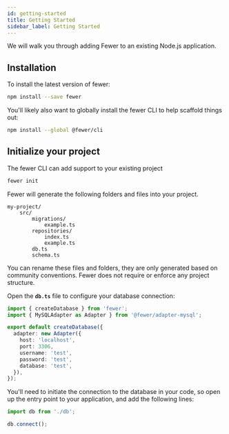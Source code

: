 ```yaml
---
id: getting-started
title: Getting Started
sidebar_label: Getting Started
---
```


We will walk you through adding Fewer to an existing Node.js application.

## Installation

To install the latest version of fewer:

```bash
npm install --save fewer
```

You'll likely also want to globally install the fewer CLI to help scaffold things out:

```bash
npm install --global @fewer/cli
```

## Initialize your project

The fewer CLI can add support to your existing project

```bash
fewer init
```

Fewer will generate the following folders and files into your project.

```
my-project/
    src/
        migrations/
            example.ts
        repositories/
            index.ts
            example.ts
        db.ts
        schema.ts
```

You can rename these files and folders, they are only generated based on community conventions. Fewer does not require or enforce any project structure.

Open the **`db.ts`** file to configure your database connection:

```ts
import { createDatabase } from 'fewer';
import { MySQLAdapter as Adapter } from '@fewer/adapter-mysql';

export default createDatabase({
  adapter: new Adapter({
    host: 'localhost',
    port: 3306,
    username: 'test',
    password: 'test',
    database: 'test',
  }),
});
```

You'll need to initiate the connection to the database in your code, so open up the entry point to your application, and add the following lines:

```ts
import db from './db';

db.connect();
```
